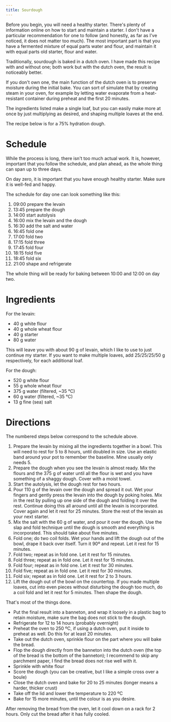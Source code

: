 ```yaml
---
title: Sourdough
---
```


Before you begin, you will need a healthy starter. There's plenty of information
online on how to start and maintain a starter. I don't have a particular
recommendation for one to follow (and honestly, as far as I've noticed, it does
not matter too much). The most important part is that you have a fermented
mixture of equal parts water and flour, and maintain it with equal parts old
starter, flour and water.

Traditionally, sourdough is baked in a dutch oven. I have made this recipe with
and without one; both work but with the dutch oven, the result is noticeably
better.

If you don't own one, the main function of the dutch oven is to preserve
moisture during the initial bake. You can sort of simulate that by creating
steam in your oven, for example by letting water evaporate from a heat-resistant
container during preheat and the first 20 minutes.

The ingredients listed make a single loaf, but you can easily make more at once
by just multiplying as desired, and shaping multiple loaves at the end.

The recipe below is for a 75% hydration dough.

# Schedule

While the process is long, there isn't too much actual work. It is, however,
important that you follow the schedule, and plan ahead, as the whole thing can
span up to three days.

On day zero, it is important that you have enough healthy starter. Make sure it
is well-fed and happy.

The schedule for day one can look something like this:

1.  09:00 prepare the levain
2.  13:45 prepare the dough
3.  14:00 start autolysis
4.  16:00 mix the levain and the dough
5.  16:30 add the salt and water
6.  16:45 fold one
7.  17:00 fold two
8.  17:15 fold three
9.  17:45 fold four
10. 18:15 fold five
11. 18:45 fold six
12. 21:00 shape and refrigerate

The whole thing will be ready for baking between 10:00 and 12:00 on day two.

# Ingredients

For the levain:

- 40 g white flour
- 40 g whole wheat flour
- 40 g starter
- 80 g water

This will leave you with about 90 g of levain, which I like to use to just
continue my starter. If you want to make multiple loaves, add 25/25/25/50 g
respectively, for each additional loaf.

For the dough:

- 520 g white flour
- 55 g whole wheat flour
- 375 g water (filtered, ~35 °C)
- 60 g water (filtered, ~35 °C)
- 13 g fine (sea) salt

# Directions

The numbered steps below correspond to the schedule above.

1.  Prepare the levain by mixing all the ingredients together in a bowl. This
    will need to rest for 5 to 8 hours, until doubled in size. Use an elastic
    band around your pot to remember the baseline. Mine usually only needs 5.
2.  Prepare the dough when you see the levain is almost ready. Mix the flours
    and the 375 g of water until all the flour is wet and you have something of
    a shaggy dough. Cover with a moist towel.
3.  Start the autolysis, let the dough rest for two hours.
4.  Pour 110 g of the levain over the dough and spread it out. Wet your fingers
    and gently press the levain into the dough by poking holes. Mix in the rest
    by pulling up one side of the dough and folding it over the rest. Continue
    doing this all around until all the levain is incorporated. Cover again and
    let it rest for 25 minutes. Store the rest of the levain as your next
    starter.
5.  Mix the salt with the 60 g of water, and pour it over the dough. Use the
    slap and fold technique until the dough is smooth and everything is
    incorporated. This should take about five minutes.
6.  Fold one; do two coil folds. Wet your hands and lift the dough out of the
    bowl, drape it back over itself. Turn it 90º and repeat. Let it rest for 15
    minutes.
7.  Fold two; repeat as in fold one. Let it rest for 15 minutes.
8.  Fold three; repeat as in fold one. Let it rest for 15 minutes.
9.  Fold four; repeat as in fold one. Let it rest for 30 minutes.
10. Fold five; repeat as in fold one. Let it rest for 30 minutes.
11. Fold six; repeat as in fold one. Let it rest for 2 to 3 hours.
12. Lift the dough out of the bowl on the countertop. If you made multiple
    loaves, cut into even pieces without disturbing the dough too much, do a
    coil fold and let it rest for 5 minutes. Then shape the dough.

That's most of the things done.

- Put the final result into a banneton, and wrap it loosely in a plastic bag to
  retain moisture, make sure the bag does not stick to the dough.
- Refrigerate for 12 to 14 hours (probably overnight)
- Preheat the oven to 250 ºC, if using a dutch oven, put it inside to preheat
  as well. Do this for at least 20 minutes.
- Take out the dutch oven, sprinkle flour on the part where you will bake the
  bread.
- Flop the dough directly from the banneton into the dutch oven (the top of the
  bread is the bottom of the banneton); I recommend to skip any parchment paper,
  I find the bread does not rise well with it.
- Sprinkle with white flour
- Score the dough (you can be creative, but I like a simple cross over a boule)
- Close the dutch oven and bake for 20 to 25 minutes (longer means a harder,
  thicker crust)
- Take off the lid and lower the temperature to 220 ºC
- Bake for 15 more minutes, until the colour is as you desire.

After removing the bread from the oven, let it cool down on a rack for 2 hours.
Only cut the bread after it has fully cooled.
